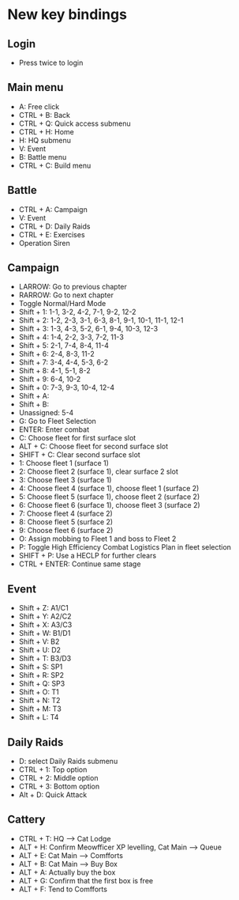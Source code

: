 # New key bindings

## Login
- Press twice to login

## Main menu
- A: Free click
- CTRL + B: Back
- CTRL + Q: Quick access submenu
- CTRL + H: Home
- H: HQ submenu
- V: Event
- B: Battle menu
- CTRL + C: Build menu

## Battle
- CTRL + A: Campaign
- V: Event
- CTRL + D: Daily Raids
- CTRL + E: Exercises
- Operation Siren

## Campaign
- LARROW: Go to previous chapter
- RARROW: Go to next chapter
- Toggle Normal/Hard Mode
- Shift + 1: 1-1, 3-2, 4-2, 7-1, 9-2, 12-2
- Shift + 2: 1-2, 2-3, 3-1, 6-3, 8-1, 9-1, 10-1, 11-1, 12-1
- Shift + 3: 1-3, 4-3, 5-2, 6-1, 9-4, 10-3, 12-3
- Shift + 4: 1-4, 2-2, 3-3, 7-2, 11-3
- Shift + 5: 2-1, 7-4, 8-4, 11-4
- Shift + 6: 2-4, 8-3, 11-2
- Shift + 7: 3-4, 4-4, 5-3, 6-2
- Shift + 8: 4-1, 5-1, 8-2
- Shift + 9: 6-4, 10-2
- Shift + 0: 7-3, 9-3, 10-4, 12-4
- Shift + A:
- Shift + B:
- Unassigned: 5-4
- G: Go to Fleet Selection
- ENTER: Enter combat
- C: Choose fleet for first surface slot
- ALT + C: Choose fleet for second surface slot
- SHIFT + C: Clear second surface slot
- 1: Choose fleet 1 (surface 1)
- 2: Choose fleet 2 (surface 1), clear surface 2 slot
- 3: Choose fleet 3 (surface 1)
- 4: Choose fleet 4 (surface 1), choose fleet 1 (surface 2)
- 5: Choose fleet 5 (surface 1), choose fleet 2 (surface 2)
- 6: Choose fleet 6 (surface 1), choose fleet 3 (surface 2)
- 7: Choose fleet 4 (surface 2)
- 8: Choose fleet 5 (surface 2)
- 9: Choose fleet 6 (surface 2)
- O: Assign mobbing to Fleet 1 and boss to Fleet 2
- P: Toggle High Efficiency Combat Logistics Plan in fleet selection
- SHIFT + P: Use a HECLP for further clears
- CTRL + ENTER: Continue same stage

## Event
- Shift + Z: A1/C1
- Shift + Y: A2/C2
- Shift + X: A3/C3
- Shift + W: B1/D1
- Shift + V: B2
- Shift + U: D2
- Shift + T: B3/D3
- Shift + S: SP1
- Shift + R: SP2
- Shift + Q: SP3
- Shift + O: T1
- Shift + N: T2
- Shift + M: T3
- Shift + L: T4

## Daily Raids
- D: select Daily Raids submenu
- CTRL + 1: Top option
- CTRL + 2: Middle option
- CTRL + 3: Bottom option
- Alt + D: Quick Attack

## Cattery
- CTRL + T: HQ --> Cat Lodge
- ALT + H: Confirm Meowfficer XP levelling, Cat Main --> Queue
- ALT + E: Cat Main --> Comfforts
- ALT + B: Cat Main --> Buy Box
- ALT + A: Actually buy the box
- ALT + G: Confirm that the first box is free
- ALT + F: Tend to Comfforts